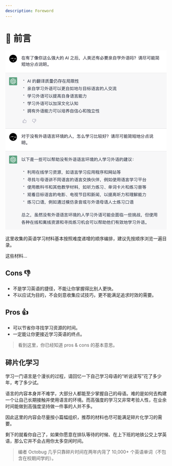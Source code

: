 ```yaml
---
description: Foreword
---
```


# 📄 前言

<!--@include: ./.vitepress/hack.md-->

![问 ChatGPT：还有必要学外语吗？](assets/foreword-ask-chatgpt.png)

这里收集的英语学习材料基本按照难度递增的顺序编排，建议先按顺序浏览一遍目录。

这些材料...

## Cons 👎

* 不是学习英语的捷径，不能让你掌握得比别人更快。
* 不以应试为目的，不会刻意收集应试技巧，更不能满足追求时效的需要。

## Pros 👍

* 可以节省你寻找学习资源的时间。
* 一定能让你更接近学习英语的终点。

> 看到这里，你已经知道 pros & cons 的基本意思。

## 碎片化学习

学习一门语言是个漫长的过程，请回忆一下自己学习母语的“听说读写”花了多少年，考了多少试。

语言的内容本身并不难学，大部分人都能至少掌握自己的母语。难的是如何去构建一个让自己长期接触并使用语言的环境。而高强度的学习又非常考验人性，在业余时间能做到高强度坚持做一件事的人并不多。

因此这里的内容会尽量按小篇幅组织，推荐的材料也尽可能满足碎片化学习的需要。

剩下的就看你自己了，如果你愿意在排队等待的时候、在上下班的地铁公交上学英语，那么它并不会占用你太多空闲时间。

> 编者 Octobug 几乎只靠碎片时间在两年内背了 10,000+ 个英语单词（不包含在校期间学的）。
